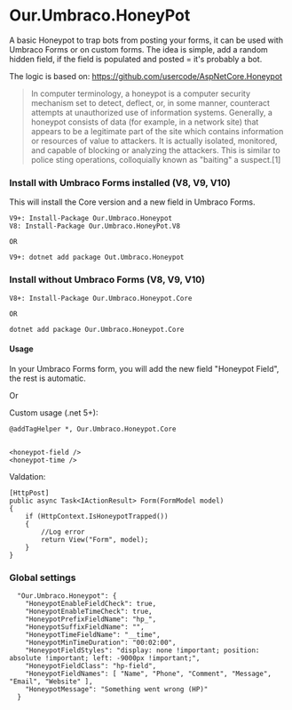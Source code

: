 # Our.Umbraco.HoneyPot

A basic Honeypot to trap bots from posting your forms, it can be used with Umbraco Forms or on custom forms.
The idea is simple, add a random hidden field, if the field is populated and posted = it's probably a bot.

The logic is based on: https://github.com/usercode/AspNetCore.Honeypot

> In computer terminology, a honeypot is a computer security mechanism set to detect, deflect, or, in some manner, counteract attempts at unauthorized use of information systems. Generally, a honeypot consists of data (for example, in a network site) that appears to be a legitimate part of the site which contains information or resources of value to attackers. It is actually isolated, monitored, and capable of blocking or analyzing the attackers. This is similar to police sting operations, colloquially known as "baiting" a suspect.[1]




### Install with Umbraco Forms installed (V8, V9, V10)
This will install the Core version and a new field in Umbraco Forms.

```
V9+: Install-Package Our.Umbraco.Honeypot
V8: Install-Package Our.Umbraco.HoneyPot.V8

OR

V9+: dotnet add package Out.Umbraco.Honeypot
```


### Install without Umbraco Forms (V8, V9, V10)


```
V8+: Install-Package Our.Umbraco.Honeypot.Core

OR

dotnet add package Our.Umbraco.Honeypot.Core
```


#### Usage
In your Umbraco Forms form, you will add the new field "Honeypot Field", the rest is automatic.

Or

Custom usage (.net 5+):

```
@addTagHelper *, Our.Umbraco.Honeypot.Core


<honeypot-field />
<honeypot-time />

```

Valdation:

```
[HttpPost]
public async Task<IActionResult> Form(FormModel model)
{
    if (HttpContext.IsHoneypotTrapped())
    {
        //Log error
        return View("Form", model);
    }
}
```


### Global settings

```
  "Our.Umbraco.Honeypot": {
    "HoneypotEnableFieldCheck": true, 
    "HoneypotEnableTimeCheck": true,
    "HoneypotPrefixFieldName": "hp_",
    "HoneypotSuffixFieldName": "",
    "HoneypotTimeFieldName": "__time",
    "HoneypotMinTimeDuration": "00:02:00",
    "HoneypotFieldStyles": "display: none !important; position: absolute !important; left: -9000px !important;",
    "HoneypotFieldClass": "hp-field",
    "HoneypotFieldNames": [ "Name", "Phone", "Comment", "Message", "Email", "Website" ],
    "HoneypotMessage": "Something went wrong (HP)"
  }
```
